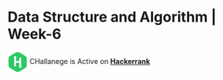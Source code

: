 # Data Structure and Algorithm | Week-6

<img width="40px" src="https://github.com/xiaowuc2/xiaowuc2/blob/master/source/download.png" align="center"/> CHallanege is Active on [**Hackerrank**](https://www.hackerrank.com/contests/ds-algo-lab-week-6/challenges)
